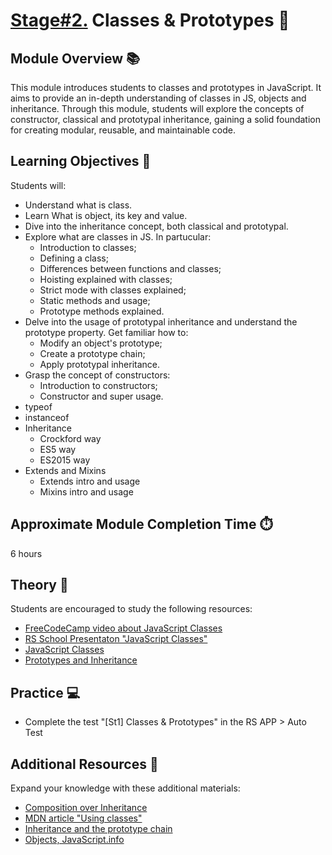 # [Stage#2.](../../) Classes & Prototypes 🌟

## Module Overview 📚

This module introduces students to classes and prototypes in JavaScript. It aims to provide an in-depth understanding of classes in JS, objects and inheritance. Through this module, students will explore the concepts of constructor, classical and prototypal inheritance, gaining a solid foundation for creating modular, reusable, and maintainable code.

## Learning Objectives 🎯

Students will:

- Understand what is class.
- Learn What is object, its key and value.
- Dive into the inheritance concept, both classical and prototypal.
- Explore what are classes in JS. In partucular:
  - Introduction to classes;
  - Defining a class;
  - Differences between functions and classes;
  - Hoisting explained with classes;
  - Strict mode with classes explained;
  - Static methods and usage;
  - Prototype methods explained.
- Delve into the usage of prototypal inheritance and understand the prototype property. Get familiar how to:
  - Modify an object's prototype;
  - Create a prototype chain;
  - Apply prototypal inheritance.
- Grasp the concept of constructors:
  - Introduction to constructors;
  - Constructor and super usage.
- typeof
- instanceof
- Inheritance
  - Crockford way
  - ES5 way
  - ES2015 way
- Extends and Mixins
  - Extends intro and usage
  - Mixins intro and usage

## Approximate Module Completion Time ⏱️

6 hours

## Theory 📖

Students are encouraged to study the following resources:

- [FreeCodeCamp video about JavaScript Classes](https://youtube.com/watch?v=2ZphE5HcQPQ)
- [RS School Presentaton "JavaScript Classes"](https://kirilknysh.github.io/js-classes-talk/#/)
- [JavaScript Classes](https://javascript.info/classes)
- [Prototypes and Inheritance](https://javascript.info/prototypes)

## Practice 💻

- Complete the test "[St1] Classes & Prototypes" in the RS APP > Auto Test

## Additional Resources 📘

Expand your knowledge with these additional materials:

- [Composition over Inheritance](https://www.youtube.com/watch?v=wfMtDGfHWpA)
- [MDN article "Using classes"](https://developer.mozilla.org/en-US/docs/Web/JavaScript/Guide/Using_classes)
- [Inheritance and the prototype chain](https://developer.mozilla.org/en-US/docs/Web/JavaScript/Inheritance_and_the_prototype_chain)
- [Objects, JavaScript.info](https://javascript.info/object-basics)
